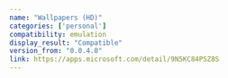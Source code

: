 ```yaml
---
name: "Wallpapers (HD)"
categories: ['personal']
compatibility: emulation
display_result: "Compatible"
version_from: "0.0.4.0"
link: https://apps.microsoft.com/detail/9N5KC84PSZ8S
---
```

